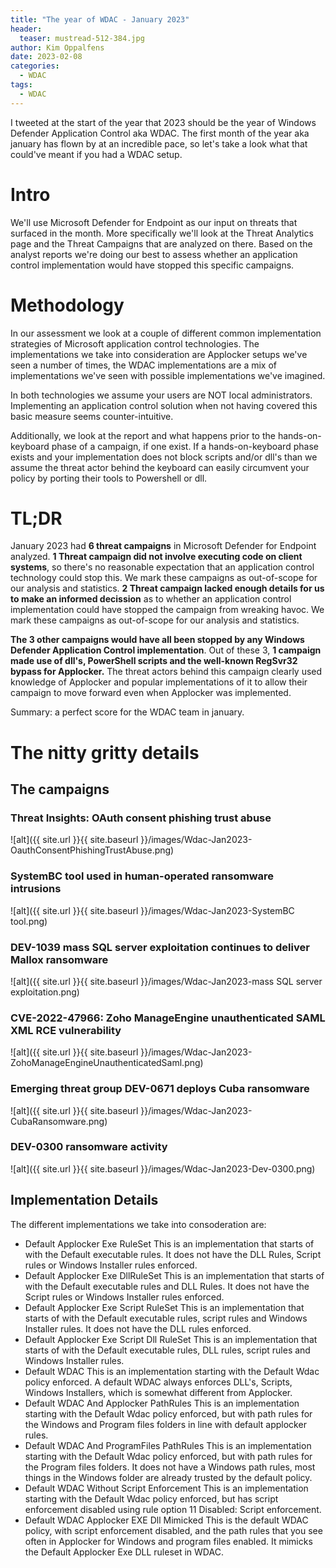```yaml
---
title: "The year of WDAC - January 2023"
header:
  teaser: mustread-512-384.jpg
author: Kim Oppalfens
date: 2023-02-08
categories:
  - WDAC
tags:
  - WDAC
---
```


I tweeted at the start of the year that 2023 should be the year of Windows Defender Application Control aka WDAC.
The first month of the year aka january has flown by at an incredible pace, so let's take a look what that could've meant if you had a WDAC setup.

# Intro #
We'll use Microsoft Defender for Endpoint as our input on threats that surfaced in the month. More specifically we'll look at the Threat Analytics page and the Threat Campaigns that are analyzed on there. Based on the analyst reports we're doing our best to assess whether an application control implementation would have stopped this specific campaigns. 

# Methodology #
In our assessment we look at a couple of different common implementation strategies of Microsoft application control technologies. The implementations we take into consideration are Applocker setups we've seen a number of times, the WDAC implementations are a mix of implementations we've seen with possible implementations we've imagined.

In both technologies we assume your users are NOT local administrators. Implementing an application control solution when not having covered this basic measure seems counter-intuitive. 

Additionally, we look at the report and what happens prior to the hands-on-keyboard phase of a campaign, if one exist. If a hands-on-keyboard phase exists and your implementation does not block scripts and/or dll's than we assume the threat actor behind the keyboard can easily circumvent your policy by porting their tools to Powershell or dll.

# TL;DR  #
January 2023 had __6 threat campaigns__ in Microsoft Defender for Endpoint analyzed.
__1 Threat campaign did not involve executing code on client systems__, so there's no reasonable expectation that an application control technology could stop this. We mark these campaigns as out-of-scope for our analysis and statistics.
__2 Threat campaign lacked enough details for us to make an informed decission__ as to whether an application control implementation could have stopped the campaign from wreaking havoc. We mark these campaigns as out-of-scope for our analysis and statistics.

__The 3 other campaigns would have all been stopped by any Windows Defender Application Control implementation__. Out of these 3, __1 campaign made use of dll's, PowerShell scripts and the well-known RegSvr32 bypass for Applocker.__ The threat actors behind this campaign clearly used knowledge of Applocker and popular implementations of it to allow their campaign to move forward even when Applocker was implemented.

Summary: a perfect score for the WDAC team in january.

# The nitty gritty details #
## The campaigns ##
### Threat Insights: OAuth consent phishing trust abuse ###
![alt]({{ site.url }}{{ site.baseurl }}/images/Wdac-Jan2023-OauthConsentPhishingTrustAbuse.png)
### SystemBC tool used in human-operated ransomware intrusions
![alt]({{ site.url }}{{ site.baseurl }}/images/Wdac-Jan2023-SystemBC tool.png)
### DEV-1039 mass SQL server exploitation continues to deliver Mallox ransomware
![alt]({{ site.url }}{{ site.baseurl }}/images/Wdac-Jan2023-mass SQL server exploitation.png)
### CVE-2022-47966: Zoho ManageEngine unauthenticated SAML XML RCE vulnerability
![alt]({{ site.url }}{{ site.baseurl }}/images/Wdac-Jan2023-ZohoManageEngineUnauthenticatedSaml.png)
### Emerging threat group DEV-0671 deploys Cuba ransomware
![alt]({{ site.url }}{{ site.baseurl }}/images/Wdac-Jan2023-CubaRansomware.png)
### DEV-0300 ransomware activity
![alt]({{ site.url }}{{ site.baseurl }}/images/Wdac-Jan2023-Dev-0300.png)


## Implementation Details ##
The different implementations we take into consoderation are:

* Default Applocker Exe RuleSet
  This is an implementation that starts of with the Default executable rules. It does not have the DLL Rules, Script rules or Windows Installer rules enforced. 
* Default Applocker Exe DllRuleSet
  This is an implementation that starts of with the Default executable rules and DLL Rules. It does not have the Script rules or Windows Installer rules enforced. 
* Default Applocker Exe Script RuleSet
  This is an implementation that starts of with the Default executable rules, script rules and Windows Installer rules. It does not have the DLL rules enforced.
* Default Applocker Exe Script Dll RuleSet
This is an implementation that starts of with the Default executable rules, DLL rules, script rules and Windows Installer rules. 
* Default WDAC
This is an implementation starting with the Default Wdac policy enforced. A default WDAC always enforces DLL's, Scripts, Windows Installers, which is somewhat different from Applocker.
* Default WDAC And Applocker PathRules
This is an implementation starting with the Default Wdac policy enforced, but with path rules for the Windows and Program files folders in line with default applocker rules.
* Default WDAC And ProgramFiles PathRules
This is an implementation starting with the Default Wdac policy enforced, but with path rules for the Program files folders. It does not have a Windows path rules, most things in the Windows folder are already trusted by the default policy.
* Default WDAC Without Script Enforcement
This is an implementation starting with the Default Wdac policy enforced, but has script enforcement disabled using rule option 11 Disabled: Script enforcement.
* Default WDAC Applocker EXE Dll Mimicked
This is the default WDAC policy, with script enforcement disabled, and the path rules that you see often in Applocker for Windows and program files enabled. It mimicks the Default Applocker Exe DLL ruleset in WDAC.



